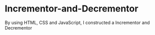 # Incrementor-and-Decrementor
By using HTML, CSS and JavaScript, I constructed a Incrementor and Decrementor 
